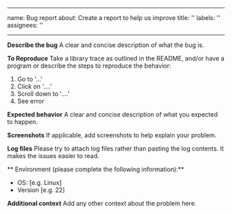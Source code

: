 <!-- 
  File: bug_report.md
  Description: GitHub Issue Template – Bug Report
  Purpose: Guides users to submit structured and detailed bug reports,
           helping developers reproduce and resolve issues efficiently.
  Tip: Encourage users to include steps to reproduce, expected behavior,
       screenshots, log files, and relevant environment details.
-->

---
name: Bug report
about: Create a report to help us improve
title: ''
labels: ''
assignees: ''

---

**Describe the bug**
A clear and concise description of what the bug is.

**To Reproduce**
Take a library trace as outlined in the README, and/or have a program or describe the steps to reproduce the behavior:
1. Go to '...'
2. Click on '....'
3. Scroll down to '....'
4. See error


**Expected behavior**
A clear and concise description of what you expected to happen.

**Screenshots**
If applicable, add screenshots to help explain your problem.

**Log files**
Please try to attach log files rather than pasting the log contents. It makes the issues easier to read.

** Environment (please complete the following information):**
 - OS: [e.g. Linux]
 - Version [e.g. 22]

**Additional context**
Add any other context about the problem here.
